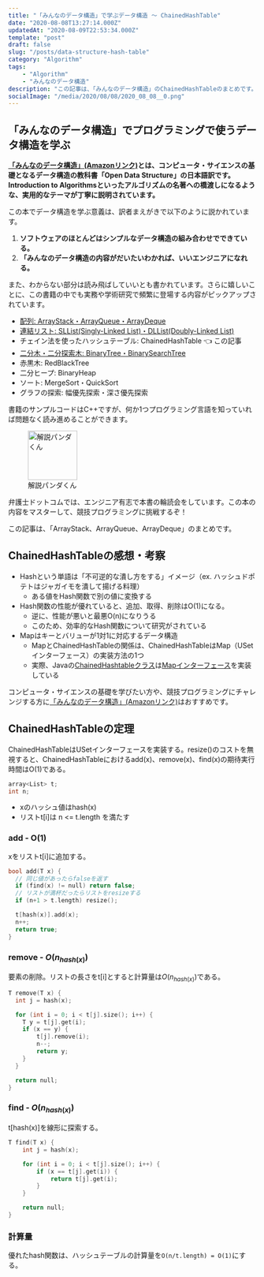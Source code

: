 ```yaml
---
title: "「みんなのデータ構造」で学ぶデータ構造 〜 ChainedHashTable"
date: "2020-08-08T13:27:14.000Z"
updatedAt: "2020-08-09T22:53:34.000Z"
template: "post"
draft: false
slug: "/posts/data-structure-hash-table"
category: "Algorithm"
tags:
    - "Algorithm"
    - "みんなのデータ構造"
description: "この記事は、「みんなのデータ構造」のChainedHashTableのまとめです。"
socialImage: "/media/2020/08/08/2020_08_08__0.png"
---
```


## 「みんなのデータ構造」でプログラミングで使うデータ構造を学ぶ
**[「みんなのデータ構造」(Amazonリンク)](https://amzn.to/3gw6G55)とは、コンピュータ・サイエンスの基礎となるデータ構造の教科書「Open Data Structure」の日本語訳です。Introduction to Algorithmsといったアルゴリズムの名著への橋渡しになるような、実用的なテーマが丁寧に説明されています。**

この本でデータ構造を学ぶ意義は、訳者まえがきで以下のように説かれています。

1. **ソフトウェアのほとんどはシンプルなデータ構造の組み合わせでできている。**
1. **「みんなのデータ構造の内容がだいたいわかれば、いいエンジニアになれる。**

また、わからない部分は読み飛ばしていいとも書かれています。さらに嬉しいことに、この書籍の中でも実務や学術研究で頻繁に登場する内容がピックアップされています。

- [配列: ArrayStack・ArrayQueue・ArrayDeque](/posts/data-structure-array)
- [連結リスト: SLList(Singly-Linked List)・DLList(Doubly-Linked List)](/posts/data-structure-linked-list)
- チェイン法を使ったハッシュテーブル: ChainedHashTable 👈 この記事
- [二分木・二分探索木: BinaryTree・BinarySearchTree](/posts/data-structure-binary-tree)
- 赤黒木: RedBlackTree
- 二分ヒープ: BinaryHeap
- ソート: MergeSort・QuickSort
- グラフの探索: 幅優先探索・深さ優先探索

書籍のサンプルコードはC++ですが、何か1つプログラミング言語を知っていれば問題なく読み進めることができます。

<div class="explain">
  <figure class="explain__figure">
    <div class="explain__figureWrapper">
      <img class="explain__figureImage" src="/photo.jpg" alt="解説パンダくん" width="100" height="100" data-lazy-loaded="true">
    </div>
    <figcaption class="explain__figureCaption">解説パンダくん</figcaption>
  </figure>
  <div class="explain__paragraphWrapper">
    <p class="explain__paragraphContent">弁護士ドットコムでは、エンジニア有志で本書の輪読会をしています。この本の内容をマスターして、競技プログラミングに挑戦するぞ！</p>
  </div>
</div>

この記事は、「ArrayStack、ArrayQueue、ArrayDeque」のまとめです。

## ChainedHashTableの感想・考察
- Hashという単語は「不可逆的な潰し方をする」イメージ（ex. ハッシュドポテトはジャガイモを潰して揚げる料理）
  - ある値をHash関数で別の値に変換する
- Hash関数の性能が優れていると、追加、取得、削除はO(1)になる。
  - 逆に、性能が悪いと最悪O(n)になりうる
  - このため、効率的なHash関数について研究がされている
- Mapはキーとバリューが1対1に対応するデータ構造
  - MapとChainedHashTableの関係は、ChainedHashTableはMap（USetインターフェース）の実装方法の1つ
  - 実際、Javaの[ChainedHashtableクラス](http://www.cs.williams.edu/~bailey/JavaStructures/doc/structure/structure/ChainedHashtable.html)は[Mapインターフェース](http://www.cs.williams.edu/~bailey/JavaStructures/doc/structure/structure/Map.html)を実装している

コンピュータ・サイエンスの基礎を学びたい方や、競技プログラミングにチャレンジする方に[「みんなのデータ構造」(Amazonリンク)](https://amzn.to/3gw6G55)はおすすめです。

## ChainedHashTableの定理
ChainedHashTableはUSetインターフェースを実装する。resize()のコストを無視すると、ChainedHashTableにおけるadd(x)、remove(x)、find(x)の期待実行時間はO(1)である。

```cpp
array<List> t;
int n;
```

- xのハッシュ値はhash(x)
- リストt[i]は n <= t.length を満たす

### add - O(1)
xをリストt[i]に追加する。

```cpp
bool add(T x) {
  // 同じ値があったらfalseを返す
  if (find(x) != null) return false;
  // リストが満杯だったらリストをresizeする
  if (n+1 > t.length) resize();

  t[hash(x)].add(x);
  n++;
  return true;
}
```

### remove - $O(n_{hash(x)})$
要素の削除。リストの長さをt[i]とすると計算量は$O(n_{hash(x)})$である。

```cpp
T remove(T x) {
  int j = hash(x);

  for (int i = 0; i < t[j].size(); i++) {
  	T y = t[j].get(i);
  	if (x == y) {
  		t[j].remove(i);
  		n--;
  		return y;
  	}
  }

  return null;
}
```

### find - $O(n_{hash(x)})$
t[hash(x)]を線形に探索する。

```cpp
T find(T x) {
	int j = hash(x);

	for (int i = 0; i < t[j].size(); i++) {
		if (x == t[j].get(i)) {
			return t[j].get(i);
		}
	}

	return null;
}
```

### 計算量
優れたhash関数は、ハッシュテーブルの計算量を`O(n/t.length) = O(1)`にする。
